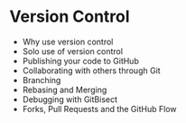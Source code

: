 # Version Control

* Why use version control
* Solo use of version control
* Publishing your code to GitHub
* Collaborating with others through Git
* Branching
* Rebasing and Merging
* Debugging with GitBisect
* Forks, Pull Requests and the GitHub Flow